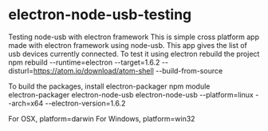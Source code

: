# electron-node-usb-testing
Testing node-usb with electron framework
This is simple cross platform app made with electron framework using node-usb. This app gives the list of usb devices currently connected.
To test it using electron rebuild the project<br>
npm rebuild --runtime=electron --target=1.6.2 --disturl=https://atom.io/download/atom-shell --build-from-source

To build the packages, install electron-packager npm module<br>
electron-packager electron-node-usb electron-node-usb --platform=linux --arch=x64 --electron-version=1.6.2

For OSX, platform=darwin
For Windows, platform=win32
